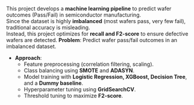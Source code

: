 This project develops a **machine learning pipeline** to predict wafer outcomes (Pass/Fail) in semiconductor manufacturing.  
Since the dataset is highly **imbalanced** (most wafers pass, very few fail), traditional accuracy is misleading.  
Instead, this project optimizes for **recall and F2-score** to ensure defective wafers are detected.
**Problem**: Predict wafer pass/fail outcomes in an imbalanced dataset.  
- **Approach**:  
  - Feature preprocessing (correlation filtering, scaling).  
  - Class balancing using **SMOTE** and **ADASYN**.  
  - Model training with **Logistic Regression, XGBoost, Decision Tree**, and a **Dummy baseline**.  
  - Hyperparameter tuning using **GridSearchCV**.  
  - Threshold tuning to maximize **F2-score**.  

